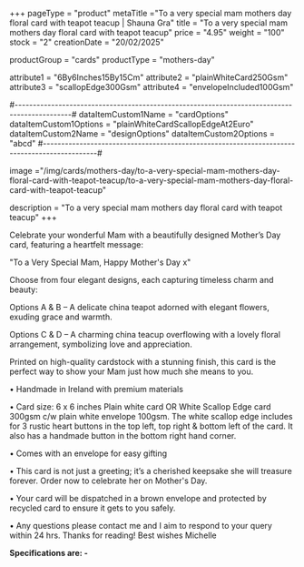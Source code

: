 +++
pageType = "product"
metaTitle ="To a very special mam mothers day floral card with teapot teacup | Shauna Gra"
title = "To a very special mam mothers day floral card with teapot teacup"
price = "4.95"
weight = "100"
stock = "2"
creationDate = "20/02/2025"
 
productGroup = "cards"
productType = "mothers-day"
 
attribute1 = "6By6Inches15By15Cm" 
attribute2 = "plainWhiteCard250Gsm" 
attribute3 = "scallopEdge300Gsm" 
attribute4 = "envelopeIncluded100Gsm" 
 
#---------------------------------------------------------------------------------------------#
dataItemCustom1Name = "cardOptions"
dataItemCustom1Options = "plainWhiteCardScallopEdgeAt2Euro"
dataItemCustom2Name = "designOptions"
dataItemCustom2Options = "abcd"
#---------------------------------------------------------------------------------------------#
 
image ="/img/cards/mothers-day/to-a-very-special-mam-mothers-day-floral-card-with-teapot-teacup/to-a-very-special-mam-mothers-day-floral-card-with-teapot-teacup"
 
description = "To a very special mam mothers day floral card with teapot teacup"
+++

Celebrate your wonderful Mam with a beautifully designed Mother’s Day card, featuring a heartfelt message:

"To a Very Special Mam, Happy Mother's Day x"

Choose from four elegant designs, each capturing timeless charm and beauty:

Options A & B – A delicate china teapot adorned with elegant flowers, exuding grace and warmth.

Options C & D – A charming china teacup overflowing with a lovely floral arrangement, symbolizing love and appreciation.

Printed on high-quality cardstock with a stunning finish, this card is the perfect way to show your Mam just how much she means to you.

• Handmade in Ireland with premium materials

• Card size: 6 x 6 inches Plain white card OR White Scallop Edge card 300gsm c/w plain white envelope 100gsm. The white scallop edge includes for 3 rustic heart buttons in the top left, top right & bottom left of the card. It also has a handmade button in the bottom right hand corner.

• Comes with an envelope for easy gifting

• This card is not just a greeting; it’s a cherished keepsake she will treasure forever. Order now to celebrate her on Mother's Day.

• Your card will be dispatched in a brown envelope and protected by recycled card to ensure it gets to you safely.

• Any questions please contact me and I aim to respond to your query within 24 hrs. Thanks for reading! Best wishes Michelle

**Specifications are: -**
